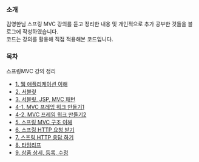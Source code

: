 ### 소개
김영한님 스프링 MVC 강의를 듣고 정리한 내용 및 개인적으로 추가 공부한 것들을 블로그에 작성하였습니다.</br>
코드는 강의를 활용해 직접 적용해본 코드입니다. 

### 목차
스프링MVC 강의 정리</br>
* [1. 웹 애플리케이션 이해](https://abcdefgh123123.tistory.com/374)
* [2. 서블릿](https://abcdefgh123123.tistory.com/383)
* [3. 서블릿, JSP, MVC 패턴](https://abcdefgh123123.tistory.com/385)
* [4-1. MVC 프레임 워크 만들기1](https://abcdefgh123123.tistory.com/388)
* [4-2. MVC 프레임 워크 만들기2](https://abcdefgh123123.tistory.com/391)
* [5. 스프링 MVC 구조 이해](https://abcdefgh123123.tistory.com/425)
* [6. 스프링 HTTP 요청 받기](https://abcdefgh123123.tistory.com/442)
* [7. 스프링 HTTP 응답 하기](https://abcdefgh123123.tistory.com/445)
* [8. 타임리프](https://abcdefgh123123.tistory.com/449)
* [9. 상품 상세, 등록, 수정](https://abcdefgh123123.tistory.com/452)
